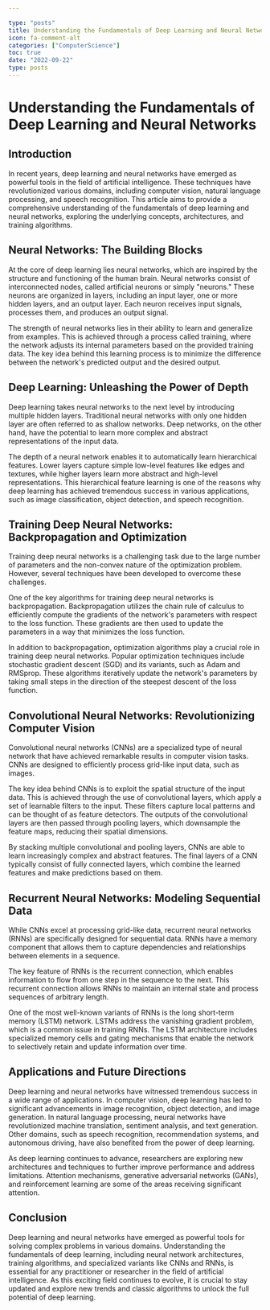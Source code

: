 ```yaml
---

type: "posts"
title: Understanding the Fundamentals of Deep Learning and Neural Networks
icon: fa-comment-alt
categories: ["ComputerScience"]
toc: true
date: "2022-09-22"
type: posts
---
```





# Understanding the Fundamentals of Deep Learning and Neural Networks

## Introduction

In recent years, deep learning and neural networks have emerged as powerful tools in the field of artificial intelligence. These techniques have revolutionized various domains, including computer vision, natural language processing, and speech recognition. This article aims to provide a comprehensive understanding of the fundamentals of deep learning and neural networks, exploring the underlying concepts, architectures, and training algorithms.

## Neural Networks: The Building Blocks

At the core of deep learning lies neural networks, which are inspired by the structure and functioning of the human brain. Neural networks consist of interconnected nodes, called artificial neurons or simply "neurons." These neurons are organized in layers, including an input layer, one or more hidden layers, and an output layer. Each neuron receives input signals, processes them, and produces an output signal.

The strength of neural networks lies in their ability to learn and generalize from examples. This is achieved through a process called training, where the network adjusts its internal parameters based on the provided training data. The key idea behind this learning process is to minimize the difference between the network's predicted output and the desired output.

## Deep Learning: Unleashing the Power of Depth

Deep learning takes neural networks to the next level by introducing multiple hidden layers. Traditional neural networks with only one hidden layer are often referred to as shallow networks. Deep networks, on the other hand, have the potential to learn more complex and abstract representations of the input data.

The depth of a neural network enables it to automatically learn hierarchical features. Lower layers capture simple low-level features like edges and textures, while higher layers learn more abstract and high-level representations. This hierarchical feature learning is one of the reasons why deep learning has achieved tremendous success in various applications, such as image classification, object detection, and speech recognition.

## Training Deep Neural Networks: Backpropagation and Optimization

Training deep neural networks is a challenging task due to the large number of parameters and the non-convex nature of the optimization problem. However, several techniques have been developed to overcome these challenges.

One of the key algorithms for training deep neural networks is backpropagation. Backpropagation utilizes the chain rule of calculus to efficiently compute the gradients of the network's parameters with respect to the loss function. These gradients are then used to update the parameters in a way that minimizes the loss function.

In addition to backpropagation, optimization algorithms play a crucial role in training deep neural networks. Popular optimization techniques include stochastic gradient descent (SGD) and its variants, such as Adam and RMSprop. These algorithms iteratively update the network's parameters by taking small steps in the direction of the steepest descent of the loss function.

## Convolutional Neural Networks: Revolutionizing Computer Vision

Convolutional neural networks (CNNs) are a specialized type of neural network that have achieved remarkable results in computer vision tasks. CNNs are designed to efficiently process grid-like input data, such as images.

The key idea behind CNNs is to exploit the spatial structure of the input data. This is achieved through the use of convolutional layers, which apply a set of learnable filters to the input. These filters capture local patterns and can be thought of as feature detectors. The outputs of the convolutional layers are then passed through pooling layers, which downsample the feature maps, reducing their spatial dimensions.

By stacking multiple convolutional and pooling layers, CNNs are able to learn increasingly complex and abstract features. The final layers of a CNN typically consist of fully connected layers, which combine the learned features and make predictions based on them.

## Recurrent Neural Networks: Modeling Sequential Data

While CNNs excel at processing grid-like data, recurrent neural networks (RNNs) are specifically designed for sequential data. RNNs have a memory component that allows them to capture dependencies and relationships between elements in a sequence.

The key feature of RNNs is the recurrent connection, which enables information to flow from one step in the sequence to the next. This recurrent connection allows RNNs to maintain an internal state and process sequences of arbitrary length.

One of the most well-known variants of RNNs is the long short-term memory (LSTM) network. LSTMs address the vanishing gradient problem, which is a common issue in training RNNs. The LSTM architecture includes specialized memory cells and gating mechanisms that enable the network to selectively retain and update information over time.

## Applications and Future Directions

Deep learning and neural networks have witnessed tremendous success in a wide range of applications. In computer vision, deep learning has led to significant advancements in image recognition, object detection, and image generation. In natural language processing, neural networks have revolutionized machine translation, sentiment analysis, and text generation. Other domains, such as speech recognition, recommendation systems, and autonomous driving, have also benefited from the power of deep learning.

As deep learning continues to advance, researchers are exploring new architectures and techniques to further improve performance and address limitations. Attention mechanisms, generative adversarial networks (GANs), and reinforcement learning are some of the areas receiving significant attention.

## Conclusion

Deep learning and neural networks have emerged as powerful tools for solving complex problems in various domains. Understanding the fundamentals of deep learning, including neural network architectures, training algorithms, and specialized variants like CNNs and RNNs, is essential for any practitioner or researcher in the field of artificial intelligence. As this exciting field continues to evolve, it is crucial to stay updated and explore new trends and classic algorithms to unlock the full potential of deep learning.